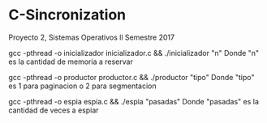 # C-Sincronization
Proyecto 2, Sistemas Operativos ll Semestre 2017


gcc -pthread -o inicializador inicializador.c && ./inicializador "n"
Donde "n" es la cantidad de memoria a reservar


gcc -pthread -o productor productor.c && ./productor "tipo"
Donde "tipo" es 1 para paginacion o 2 para segmentacion

gcc -pthread -o espia espia.c && ./espia "pasadas"
Donde "pasadas" es la cantidad de veces a espiar